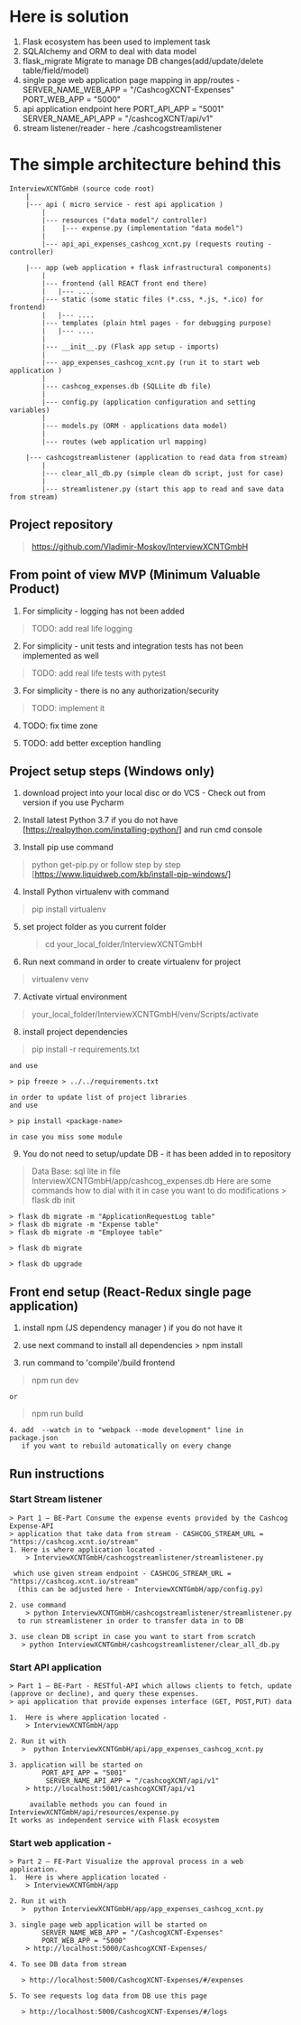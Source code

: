 # Here is solution
  1. Flask ecosystem has been used to implement task
  2. SQLAlchemy and ORM to deal with data model
  3. flask_migrate Migrate to manage DB changes(add/update/delete table/field/model)
  4. single page web application page mapping in app/routes -
            SERVER_NAME_WEB_APP = "/CashcogXCNT-Expenses"
            PORT_WEB_APP = "5000"
  5. api application endpoint here
        PORT_API_APP = "5001"
        SERVER_NAME_API_APP = "/cashcogXCNT/api/v1"
  6. stream listener/reader - here ./cashcogstreamlistener

# The simple architecture behind this

    InterviewXCNTGmbH (source code root)
        |
        |--- api ( micro service - rest api application )
            |
            |--- resources ("data model"/ controller)
            |    |--- expense.py (implementation "data model")
            |
            |--- api_api_expenses_cashcog_xcnt.py (requests routing - controller)

        |--- app (web application + flask infrastructural components)
            |
            |--- frontend (all REACT front end there)
            |   |--- ....
            |--- static (some static files (*.css, *.js, *.ico) for frontend)
            |   |--- ....
            |--- templates (plain html pages - for debugging purpose)
            |   |--- ....
            |
            |--- __init__.py (Flask app setup - imports)
            |
            |--- app_expenses_cashcog_xcnt.py (run it to start web application )
            |
            |--- cashcog_expenses.db (SQLLite db file)
            |
            |--- config.py (application configuration and setting variables)
            |
            |--- models.py (ORM - applications data model)
            |
            |--- routes (web application url mapping)

        |--- cashcogstreamlistener (application to read data from stream)
            |
            |--- clear_all_db.py (simple clean db script, just for case)
            |
            |--- streamlistener.py (start this app to read and save data from stream)

## Project repository
> https://github.com/Vladimir-Moskov/InterviewXCNTGmbH

## From point of view MVP (Minimum Valuable Product)

1. For simplicity - logging has not been added
> TODO: add real life logging

2. For simplicity - unit tests and integration tests has not been implemented as well
> TODO: add real life tests with pytest

3. For simplicity - there is no any authorization/security
> TODO: implement it

4. TODO: fix time zone

5. TODO: add better exception handling


## Project setup steps (Windows only)

 1. download project into your local disc or do VCS - Check out from version
    if you use Pycharm

 2. Install latest Python 3.7 if you do not have [https://realpython.com/installing-python/]
    and run cmd console

 3. Install pip  use command
   > python get-pip.py
   or follow step by step [https://www.liquidweb.com/kb/install-pip-windows/]

 4. Install Python virtualenv with command
   > pip install virtualenv

 5. set project folder as you current folder
    > cd   your_local_folder/InterviewXCNTGmbH

 6. Run next command in order to create virtualenv for project
   > virtualenv venv

 7. Activate virtual environment
   > your_local_folder/InterviewXCNTGmbH/venv/Scripts/activate

 8. install project dependencies

   > pip install -r requirements.txt

    and use

    > pip freeze > ../../requirements.txt

    in order to update list of project libraries
    and use

    > pip install <package-name>

    in case you miss some module

 9. You do not need to setup/update DB - it has been added in to repository
   > Data Base: sql lite in file InterviewXCNTGmbH/app/cashcog_expenses.db
   Here are some commands how to dial with it in case you want to do modifications
    > flask db init

    > flask db migrate -m "ApplicationRequestLog table"
    > flask db migrate -m "Expense table"
    > flask db migrate -m "Employee table"

    > flask db migrate

    > flask db upgrade


## Front end setup (React-Redux single page application)

   1. install npm (JS dependency manager ) if you do not have it

   2. use next command to install all dependencies
     > npm install

   3. run command to 'compile'/build frontend
   
   > npm run dev
    
    or
   
   > npm run build

    4. add  --watch in to "webpack --mode development" line in package.json
       if you want to rebuild automatically on every change

 ## Run instructions
 ### Start Stream listener
    > Part 1 – BE-Part Consume the expense events provided by the Cashcog Expense-API
    > application that take data from stream - CASHCOG_STREAM_URL = "https://cashcog.xcnt.io/stream"
    1. Here is where application located -
        > InterviewXCNTGmbH/cashcogstreamlistener/streamlistener.py

     which use given stream endpoint - CASHCOG_STREAM_URL = "https://cashcog.xcnt.io/stream"
      (this can be adjusted here - InterviewXCNTGmbH/app/config.py)

    2. use command
        > python InterviewXCNTGmbH/cashcogstreamlistener/streamlistener.py
      to run streamlistener in order to transfer data in to DB

    3. use clean DB script in case you want to start from scratch
       > python InterviewXCNTGmbH/cashcogstreamlistener/clear_all_db.py

### Start API application
    > Part 1 – BE-Part - RESTful-API which allows clients to fetch, update (approve or decline), and query these expenses.
    > api application that provide expenses interface (GET, POST,PUT) data

    1.  Here is where application located -
        > InterviewXCNTGmbH/app

    2. Run it with
       >  python InterviewXCNTGmbH/api/app_expenses_cashcog_xcnt.py

    3. application will be started on
            PORT_API_APP = "5001"
             SERVER_NAME_API_APP = "/cashcogXCNT/api/v1"
        > http://localhost:5001/cashcogXCNT/api/v1

         available methods you can found in InterviewXCNTGmbH/api/resources/expense.py
    It works as independent service with Flask ecosystem

 ### Start web application -
    > Part 2 – FE-Part Visualize the approval process in a web application.
    1.  Here is where application located -
        > InterviewXCNTGmbH/app

    2. Run it with
       >  python InterviewXCNTGmbH/app/app_expenses_cashcog_xcnt.py

    3. single page web application will be started on
            SERVER_NAME_WEB_APP = "/CashcogXCNT-Expenses"
            PORT_WEB_APP = "5000"
        > http://localhost:5000/CashcogXCNT-Expenses/

    4. To see DB data from stream

       > http://localhost:5000/CashcogXCNT-Expenses/#/expenses

    5. To see requests log data from DB use this page

       > http://localhost:5000/CashcogXCNT-Expenses/#/logs
